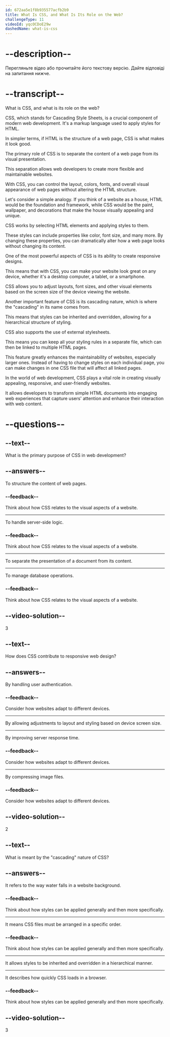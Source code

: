 ```yaml
---
id: 672aa5e1f8b935577acfb2b9
title: What Is CSS, and What Is Its Role on the Web?
challengeType: 11
videoId: yqcOCDoE29w
dashedName: what-is-css
---
```


# --description--

Перегляньте відео або прочитайте його текстову версію. Дайте відповіді на запитання нижче.

# --transcript--

What is CSS, and what is its role on the web?

CSS, which stands for Cascading Style Sheets, is a crucial component of modern web development. It's a markup language used to apply styles for HTML.

In simpler terms, if HTML is the structure of a web page, CSS is what makes it look good.

The primary role of CSS is to separate the content of a web page from its visual presentation.

This separation allows web developers to create more flexible and maintainable websites.

With CSS, you can control the layout, colors, fonts, and overall visual appearance of web pages without altering the HTML structure.

Let's consider a simple analogy. If you think of a website as a house, HTML would be the foundation and framework, while CSS would be the paint, wallpaper, and decorations that make the house visually appealing and unique.

CSS works by selecting HTML elements and applying styles to them.

These styles can include properties like color, font size, and many more. By changing these properties, you can dramatically alter how a web page looks without changing its content.

One of the most powerful aspects of CSS is its ability to create responsive designs.

This means that with CSS, you can make your website look great on any device, whether it's a desktop computer, a tablet, or a smartphone.

CSS allows you to adjust layouts, font sizes, and other visual elements based on the screen size of the device viewing the website.

Another important feature of CSS is its cascading nature, which is where the "cascading" in its name comes from.

This means that styles can be inherited and overridden, allowing for a hierarchical structure of styling.

CSS also supports the use of external stylesheets.

This means you can keep all your styling rules in a separate file, which can then be linked to multiple HTML pages.

This feature greatly enhances the maintainability of websites, especially larger ones. Instead of having to change styles on each individual page, you can make changes in one CSS file that will affect all linked pages.

In the world of web development, CSS plays a vital role in creating visually appealing, responsive, and user-friendly websites.

It allows developers to transform simple HTML documents into engaging web experiences that capture users' attention and enhance their interaction with web content.

# --questions--

## --text--

What is the primary purpose of CSS in web development?

## --answers--

To structure the content of web pages.

### --feedback--

Think about how CSS relates to the visual aspects of a website.

---

To handle server-side logic.

### --feedback--

Think about how CSS relates to the visual aspects of a website.

---

To separate the presentation of a document from its content.

---

To manage database operations.

### --feedback--

Think about how CSS relates to the visual aspects of a website.

## --video-solution--

3

## --text--

How does CSS contribute to responsive web design?

## --answers--

By handling user authentication.

### --feedback--

Consider how websites adapt to different devices.

---

By allowing adjustments to layout and styling based on device screen size.

---

By improving server response time.

### --feedback--

Consider how websites adapt to different devices.

---

By compressing image files.

### --feedback--

Consider how websites adapt to different devices.

## --video-solution--

2

## --text--

What is meant by the "cascading" nature of CSS?

## --answers--

It refers to the way water falls in a website background.

### --feedback--

Think about how styles can be applied generally and then more specifically.

---

It means CSS files must be arranged in a specific order.

### --feedback--

Think about how styles can be applied generally and then more specifically.

---

It allows styles to be inherited and overridden in a hierarchical manner.

---

It describes how quickly CSS loads in a browser.

### --feedback--

Think about how styles can be applied generally and then more specifically.

## --video-solution--

3
